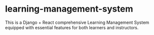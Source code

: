 ﻿# learning-management-system
This is a Django + React comprehensive Learning Management System equipped with essential features for both learners and instructors.
